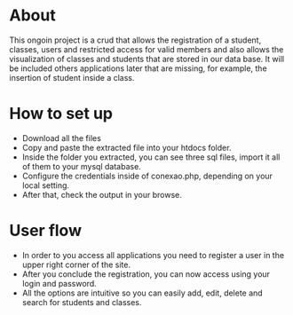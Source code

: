 # About 

This ongoin project is a crud that allows the registration of a student, classes,
users and restricted access for valid members and also allows the visualization of
classes and students that are stored in our data base. 
It will be included others applications later that are missing, for example, the insertion of student inside a class.



# How to set up

  - Download all the files
  - Copy and paste the extracted file into your htdocs folder.
  - Inside the folder you extracted, you can see three sql files, import it all of them to your mysql database.
  - Configure the credentials inside of conexao.php, depending on your local setting.
  - After that, check the output in your browse.

# User flow

  - In order to you access all applications you need to register a user in the upper right corner of the site.
  - After you conclude the registration, you can now access using your login and password.
  - All the options are intuitive so you can easily add, edit, delete and search for students and classes.
